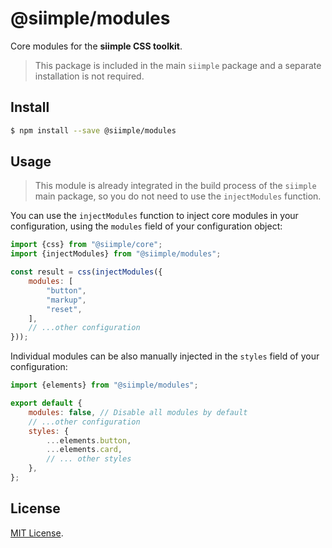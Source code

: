 # @siimple/modules

Core modules for the **siimple CSS toolkit**.

> This package is included in the main `siimple` package and a separate installation is not required.


## Install

```bash
$ npm install --save @siimple/modules
```

## Usage

> This module is already integrated in the build process of the `siimple` main package, so you do not need to use the `injectModules` function.

You can use the `injectModules` function to inject core modules in your configuration, using the `modules` field of your configuration object:

```js
import {css} from "@siimple/core";
import {injectModules} from "@siimple/modules";

const result = css(injectModules({
    modules: [
        "button",
        "markup",
        "reset",
    ],
    // ...other configuration
}));
```

Individual modules can be also manually injected in the `styles` field of your configuration:

```js
import {elements} from "@siimple/modules";

export default {
    modules: false, // Disable all modules by default
    // ...other configuration
    styles: {
        ...elements.button,
        ...elements.card,
        // ... other styles
    },
};
```


## License

[MIT License](https://github.com/jmjuanes/siimple/blob/main/LICENSE).
